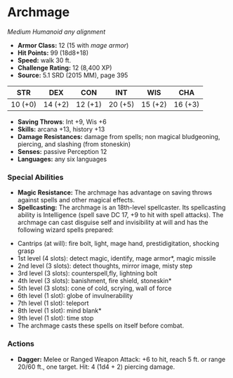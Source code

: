 # Archmage

*Medium* *Humanoid* *any alignment*

- **Armor Class:** 12 (15 with _mage armor_)
- **Hit Points:** 99 (18d8+18)
- **Speed:** walk 30 ft.
- **Challenge Rating:** 12 (8,400 XP)
- **Source:** 5.1 SRD (2015 MM), page 395

| STR | DEX | CON | INT | WIS | CHA |
| --- | --- | --- | --- | --- | --- |
| 10 (+0) | 14 (+2) | 12 (+1) | 20 (+5) | 15 (+2) | 16 (+3) |

- **Saving Throws**: Int +9, Wis +6
- **Skills:** arcana +13, history +13
- **Damage Resistances:** damage from spells; non magical bludgeoning, piercing, and slashing (from stoneskin)
- **Senses:** passive Perception 12
- **Languages:** any six languages

### Special Abilities

- **Magic Resistance:** The archmage has advantage on saving throws against spells and other magical effects.
- **Spellcasting:** The archmage is an 18th-level spellcaster. Its spellcasting ability is Intelligence (spell save DC 17, +9 to hit with spell attacks). The archmage can cast disguise self and invisibility at will and has the following wizard spells prepared:

* Cantrips (at will): fire bolt, light, mage hand, prestidigitation, shocking grasp
* 1st level (4 slots): detect magic, identify, mage armor*, magic missile
* 2nd level (3 slots): detect thoughts, mirror image, misty step
* 3rd level (3 slots): counterspell,fly, lightning bolt
* 4th level (3 slots): banishment, fire shield, stoneskin*
* 5th level (3 slots): cone of cold, scrying, wall of force
* 6th level (1 slot): globe of invulnerability
* 7th level (1 slot): teleport
* 8th level (1 slot): mind blank*
* 9th level (1 slot): time stop
* The archmage casts these spells on itself before combat.

### Actions

- **Dagger:** Melee or Ranged Weapon Attack: +6 to hit, reach 5 ft. or range 20/60 ft., one target. Hit: 4 (1d4 + 2) piercing damage.


